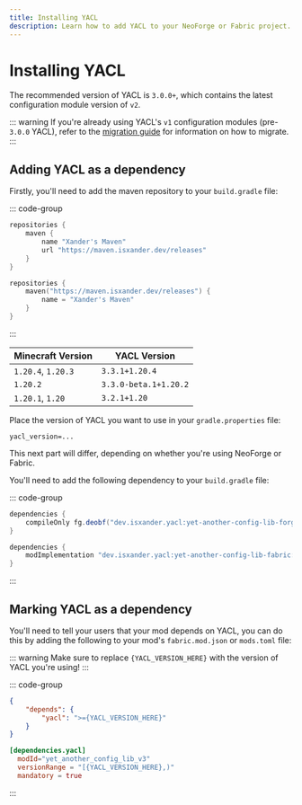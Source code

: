```yaml
---
title: Installing YACL
description: Learn how to add YACL to your NeoForge or Fabric project.
---
```


# Installing YACL

The recommended version of YACL is `3.0.0+`, which contains the latest configuration module version of `v2`.

::: warning
If you're already using YACL's `v1` configuration modules (pre-`3.0.0` YACL), refer to the [migration guide](/migrating/v1-to-v2) for information on how to migrate.
:::

## Adding YACL as a dependency

Firstly, you'll need to add the maven repository to your `build.gradle` file:

::: code-group
```groovy [Groovy DSL (build.gradle)]
repositories {
    maven {
        name "Xander's Maven"
        url "https://maven.isxander.dev/releases"
    }
}
```

```kotlin [Kotlin DSL (build.gradle.kts)]
repositories {
    maven("https://maven.isxander.dev/releases") {
        name = "Xander's Maven"
    }
}
```
:::

| Minecraft Version  | YACL Version          |
| ------------------ | --------------------- |
| `1.20.4`, `1.20.3` | `3.3.1+1.20.4`        |
| `1.20.2`           | `3.3.0-beta.1+1.20.2` |
| `1.20.1`, `1.20`   | `3.2.1+1.20`          |

Place the version of YACL you want to use in your `gradle.properties` file:

```properties
yacl_version=...
```

This next part will differ, depending on whether you're using NeoForge or Fabric.

You'll need to add the following dependency to your `build.gradle` file:

::: code-group
```groovy [NeoForge]
dependencies {
    compileOnly fg.deobf("dev.isxander.yacl:yet-another-config-lib-forge:${project.yacl_version}")
}
```

```groovy [Fabric]
dependencies {
    modImplementation "dev.isxander.yacl:yet-another-config-lib-fabric:${project.yacl_version}"
}
```
:::

## Marking YACL as a dependency

You'll need to tell your users that your mod depends on YACL, you can do this by adding the following to your mod's `fabric.mod.json` or `mods.toml` file:

::: warning
Make sure to replace `{YACL_VERSION_HERE}` with the version of YACL you're using!
:::

::: code-group
```json [fabric.mod.json]
{
    "depends": {
        "yacl": ">={YACL_VERSION_HERE}"
    }
}
```

```toml [mods.toml]
[dependencies.yacl]
  modId="yet_another_config_lib_v3"
  versionRange = "[{YACL_VERSION_HERE},)"
  mandatory = true
```
:::